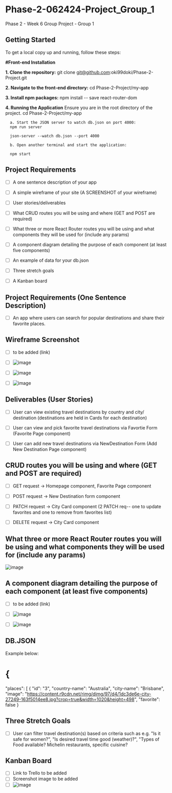 # Phase-2-062424-Project_Group_1
Phase 2 - Week 6 Group Project - Group 1

## Getting Started
To get a local copy up and running, follow these steps:

**#Front-end Installation**

**1. Clone the repository:**
      git clone git@github.com:oki99doki/Phase-2-Project.git

**2. Navigate to the front-end directory:**
      cd Phase-2-Project/my-app

**3. Install npm packages:**
      npm install -- save react-router-dom

**4. Running the Application**
   Ensure you are in the root directory of the project.
      cd Phase-2-Project/my-app

      a. Start the JSON server to watch db.json on port 4000:
      npm run server

      json-server --watch db.json --port 4000

      b. Open another terminal and start the application:

      npm start

## Project Requirements
- [ ] A one sentence description of your app
- [ ] A simple wireframe of your site (A SCREENSHOT of your wireframe)
- [ ] User stories/deliverables
- [ ] What CRUD routes you will be using and where (GET and POST are required)
- [ ] What three or more React Router routes you will be using and what components they will be used for (include any params)
- [ ] A component diagram detailing the purpose of each component (at least five components)
- [ ] An example of data for your db.json
- [ ] Three stretch goals
- [ ] A Kanban board


## Project Requirements (One Sentence Description)
- [ ] An app where users can search for popular destinations and share their favorite places.

## Wireframe Screenshot
- [ ] to be added (link)
- [ ] ![image](/assets/wireframe_project_2.JPG)
- [ ] ![image](/assets/New_Dest_Route.JPG)
- [ ] ![image](/assets/Favorite_route.JPG)


## Deliverables (User Stories)
- [ ] User can view existing travel destinations by country and city/ destination (destinations are held in Cards for each destination)
- [ ] User can view and pick favorite travel destinations via Favortie Form (Favorite Page component)
- [ ] User can add new travel destinations via NewDestination Form (Add New Destination Page component)


## CRUD routes you will be using and where (GET and POST are required)
- [ ] GET request -> Homepage component, Favorite Page component
- [ ] POST request -> New Destination form component
- [ ] PATCH request -> City Card component (2 PATCH req-- one to update favorites and one to remove from favorites list)
- [ ] DELETE request -> City Card component


## What three or more React Router routes you will be using and what components they will be used for (include any params)
![image](https://github.com/user-attachments/assets/d6304df3-d8aa-44c8-8c8f-0e46acdd97b1)


## A component diagram detailing the purpose of each component (at least five components)
- [ ] to be added (link)
- [ ] ![image](/assets/Component_Diagram.png)
- [ ] ![image](/assets/Component_Overview_Latest.png)
      

## DB.JSON
Example below:

# {
  "places": [
    {
      "id": "3",
      "country-name": "Australia",
      "city-name": "Brisbane",
      "image": "https://content.r9cdn.net/rimg/dimg/97/d4/1dc3de6e-city-27249-163f5014ee8.jpg?crop=true&width=1020&height=498",
      "favorite": false
    }


## Three Stretch Goals
- [ ] User can filter travel destination(s) based on criteria such as e.g. "Is it safe for women?", "Is desired travel time good (weather)?", "Types of Food available? Michelin restaurants, specific cuisine?


## Kanban Board
- [ ] Link to Trello to be added
- [ ] Screenshot image to be added
- [ ] ![image](/assets/KANBAN_Board.png)
